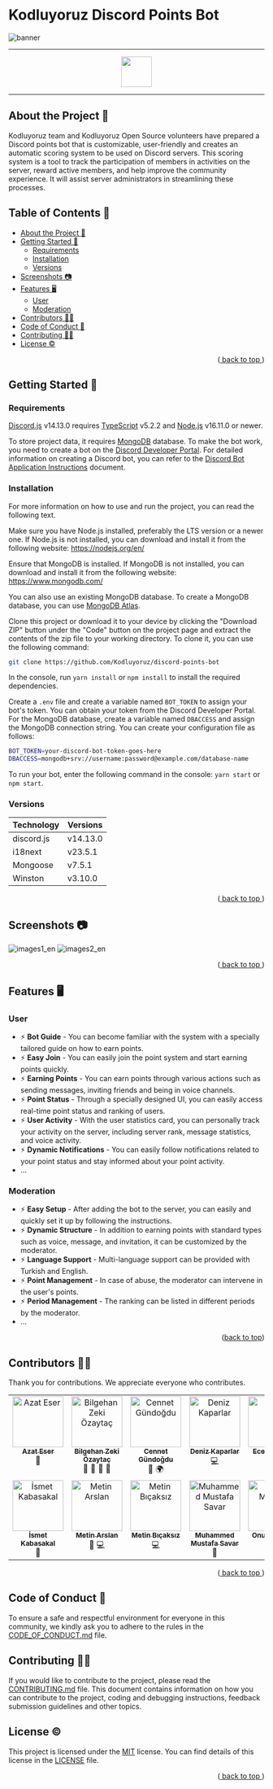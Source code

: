 <a  name="readme-top"></a>

# Kodluyoruz Discord Points Bot

![banner](./docs/images/BANNER.png)

---

<div  align= center>
<a href = "./docs/README_TR.md">
<img height=60 src="./docs/images/turkce.png">
</a>
</div>

---

## About the Project 📜

Kodluyoruz team and Kodluyoruz Open Source volunteers have prepared a Discord points bot that is customizable, user-friendly and creates an automatic scoring system to be used on Discord servers. This scoring system is a tool to track the participation of members in activities on the server, reward active members, and help improve the community experience. It will assist server administrators in streamlining these processes.

## Table of Contents 📑

- [About the Project 📜](#about-the-project-)
- [Getting Started 📌](#getting-started-)
  - [Requirements](#requirements)
  - [Installation](#installation)
  - [Versions](#versions)
- [Screenshots 📷](#screenshots-)
- [Features 🖥️](#features-️)
  - [User](#user)
  - [Moderation](#moderation)
- [Contributors 👩‍💻](#contributors-)
- [Code of Conduct 🎯](#code-of-conduct-)
- [Contributing 👨‍💻](#contributing-)
- [License ©](#license-)

<p align="right">(<a href="#readme-top"> back to top </a>)</p>

## Getting Started 📌

### Requirements

[Discord.js](https://discord.js.org/#/) v14.13.0 requires [TypeScript](https://www.typescriptlang.org/) v5.2.2 and [Node.js](https://nodejs.org/en/download) v16.11.0 or newer.

To store project data, it requires [MongoDB](https://www.mongodb.com/) database. To make the bot work, you need to create a bot on the [Discord Developer Portal](https://discord.com/developers/applications). For detailed information on creating a Discord bot, you can refer to the [Discord Bot Application Instructions](./docs/BotRegistration.md) document.

### Installation

For more information on how to use and run the project, you can read the following text.

Make sure you have Node.js installed, preferably the LTS version or a newer one. If Node.js is not installed, you can download and install it from the following website: <https://nodejs.org/en/>

Ensure that MongoDB is installed. If MongoDB is not installed, you can download and install it from the following website: <https://www.mongodb.com/>

You can also use an existing MongoDB database. To create a MongoDB database, you can use [MongoDB Atlas](https://www.mongodb.com/cloud/atlas).

Clone this project or download it to your device by clicking the "Download ZIP" button under the "Code" button on the project page and extract the contents of the zip file to your working directory. To clone it, you can use the following command:

```bash
git clone https://github.com/Kodluyoruz/discord-points-bot
```

In the console, run `yarn install` or `npm install` to install the required dependencies.

Create a `.env` file and create a variable named `BOT_TOKEN` to assign your bot's token. You can obtain your token from the Discord Developer Portal. For the MongoDB database, create a variable named `DBACCESS` and assign the MongoDB connection string. You can create your configuration file as follows:

```sh
BOT_TOKEN=your-discord-bot-token-goes-here
DBACCESS=mongodb+srv://username:password@example.com/database-name
```

To run your bot, enter the following command in the console: `yarn start` or `npm start`.

### Versions

| Technology  | Versions   |
| ----------- | ---------- |
| discord.js  | v14.13.0   |
| i18next     | v23.5.1    |
| Mongoose    | v7.5.1     |
| Winston     | v3.10.0    |

<p align="right">(<a href="#readme-top"> back to top </a>)</p>

## Screenshots 📷

![images1_en](docs/images/image1_en.png)
![images2_en](docs/images/image2_en.png)

<p align="right">(<a href="#readme-top"> back to top </a>)</p>

## Features 🖥️

### User

- ⚡ **Bot Guide** - You can become familiar with the system with a specially tailored guide on how to earn points.
- ⚡ **Easy Join** - You can easily join the point system and start earning points quickly.
- ⚡ **Earning Points** - You can earn points through various actions such as sending messages, inviting friends and being in voice channels.
- ⚡ **Point Status** - Through a specially designed UI, you can easily access real-time point status and ranking of users.
- ⚡ **User Activity** - With the user statistics card, you can personally track your activity on the server, including server rank, message statistics, and voice activity.
- ⚡ **Dynamic Notifications** - You can easily follow notifications related to your point status and stay informed about your point activity.
- ...

### Moderation

- ⚡ **Easy Setup** - After adding the bot to the server, you can easily and quickly set it up by following the instructions.
- ⚡ **Dynamic Structure** - In addition to earning points with standard types such as voice, message, and invitation, it can be customized by the moderator.
- ⚡ **Language Support** - Multi-language support can be provided with Turkish and English.
- ⚡ **Point Management** - In case of abuse, the moderator can intervene in the user's points.
- ⚡ **Period Management** - The ranking can be listed in different periods by the moderator.
- ...

<p align="right">(<a href="#readme-top">back to top</a>)</p>

## Contributors 👩‍💻

Thank you for contributions. We appreciate everyone who contributes.
<table>
  <tbody>
    <tr>
      <td align="center" valign="top" width="14.28%">
        <a href="https://github.com/azateser">
          <img src="https://avatars.githubusercontent.com/u/16418661?v=40" width="100px;" alt="Azat Eser" />
          <br /><sub><b>Azat Eser</b></sub></a><br />
        <span title="Designer">🎨</span>
      </td>
      <td align="center" valign="top" width="14.28%">
        <a href="https://github.com/WildGenie">
          <img src="https://avatars.githubusercontent.com/u/39780?v=4" width="100px;"
            alt="Bilgehan Zeki Özaytaç" />
          <br /><sub><b>Bilgehan Zeki Özaytaç</b></sub></a><br />
        <span title="Reviewer">👀</span>
        <span title="Tools">🔧</span>
        <span title="Answering Questions">💬</span>
        <span title="Maintenance">🚧</span>
      </td>
      <td align="center" valign="top" width="14.28%">
        <a href="https://github.com/cennetgun">
          <img src="https://avatars.githubusercontent.com/u/110102435?v=4" width="100px;"
            alt="Cennet Gündoğdu" />
          <br /><sub><b>Cennet Gündoğdu</b></sub></a><br />
        <span title="Documentation">📖</span>
        <span title="Translation">🌍</span>
      </td>
      <td align="center" valign="top" width="14.28%">
        <a href="https://github.com/denizk1">
          <img src="https://avatars.githubusercontent.com/u/65414904?v=4" width="100px;"
            alt="Deniz Kaparlar" /><br /><sub><b>Deniz Kaparlar</b></sub></a><br />
        <span title="Code">💻</span>
      </td>
      <td align="center" valign="top" width="14.28%">
        <a href="https://github.com/EcenurrKaya"><img src="https://avatars.githubusercontent.com/u/74544465?v=4"
            width="100px;" alt="Ecenur Kaya" /><br /><sub><b>Ecenur Kaya</b></sub></a><br />
        <span title="Documentation">📖</span>
      </td>
      <td align="center" valign="top" width="14.28%">
        <a href="https://www.behance.net/ekincanakn">
          <img src="https://pps.services.adobe.com/api/profile/A10D3FF85A9FA52D0A495E6A@AdobeID/image/b43c4e52-f6c7-43aa-9339-f2e105dd3e5c/138"
            width="100px;" alt="Ekin Can Akın" />
          <br /><sub><b>Ekin Can Akın</b></sub></a><br />
        <span title="Designer">🎨</span>
      </td>
      <td align="center" valign="top" width="14.28%">
        <a href="https://github.com/furkanulutas0"><img
            src="https://avatars.githubusercontent.com/u/92738122?v=4" width="100px;" alt="Furkan Ulutaş" />
          <br /><sub><b>Furkan Ulutaş</b></sub></a><br />
        <span title="Reviewer">👀</span>
        <span title="Documentation">📖</span>
      </td>
    </tr>
    <tr>
      <td align="center" valign="top" width="14.28%">
        <a href="https://github.com/ismet-k">
          <img src="https://avatars.githubusercontent.com/u/73839772?v=4" width="100px;"
            alt="İsmet Kabasakal" />
          <br /><sub><b>İsmet Kabasakal</b></sub></a><br />
        <span title="Documentation">📖</span>
      </td>
      <td align="center" valign="top" width="14.28%">
        <a href="https://github.com/code-a-man">
          <img src="https://avatars.githubusercontent.com/u/43219246?v=4" width="100px;" alt="Metin Arslan" />
          <br /><sub><b>Metin Arslan</b></sub></a><br />
        <span title="Reviewer">👀</span>
        <span title="Code">💻</span>
      </td>
      <td align="center" valign="top" width="14.28%">
        <a href="https://github.com/metinbicaksiz">
          <img src="https://avatars.githubusercontent.com/u/72347095?v=4" width="100px;"
            alt="Metin Bıçaksız" />
          <br /><sub><b>Metin Bıçaksız</b></sub></a><br />
        <span title="Code">💻</span>
      </td>
      <td align="center" valign="top" width="14.28%">
        <a href="https://github.com/muffafa">
          <img src="https://avatars.githubusercontent.com/u/62511949?v=4" width="100px;"
            alt="Muhammed Mustafa Savar" />
          <br /><sub><b>Muhammed Mustafa Savar</b></sub></a><br />
        <span title="Reviewer">👀</span>
      </td>
      <td align="center" valign="top" width="14.28%">
        <a href="https://github.com/Onur-Morkoc">
          <img src="https://avatars.githubusercontent.com/u/101945372?v=4" width="100px;" alt="Onur Morkoç" />
          <br /><sub><b>Onur Morkoç</b></sub></a><br />
        <span title="Reviewer">👀</span>
        <span title="Code">💻</span>
      </td>
      <td align="center" valign="top" width="14.28%">
        <a href="https://github.com/oykuparlakk">
          <img src="https://avatars.githubusercontent.com/u/56317041?v=4" width="100px;" alt="Öykü Parlak" />
          <br /><sub><b>Öykü Parlak</b></sub></a><br />
        <span title="Code">💻</span>
      </td>
      <td align="center" valign="top" width="14.28%">
        <a href="https://github.com/selmakoksal">
          <img src="https://avatars.githubusercontent.com/u/98459047?v=4" width="100px;" alt="Selma Köksal" />
          <br /><sub><b>Selma Köksal</b></sub></a><br />
        <span title="Documentation">📖</span>
      </td>
    </tr>
  </tbody>
</table>

<p align="right">(<a href="#readme-top"> back to top </a>)</p>

## Code of Conduct 🎯

To ensure a safe and respectful environment for everyone in this community, we kindly ask you to adhere to the rules in the [CODE_OF_CONDUCT.md](CODE_OF_CONDUCT.md) file.

## Contributing 👨‍💻

If you would like to contribute to the project, please read the [CONTRIBUTING.md](CONTRIBUTING.md) file. This document contains information on how you can contribute to the project, coding and debugging instructions, feedback submission guidelines and other topics.

## License ©

This project is licensed under the [MIT](https://choosealicense.com/licenses/mit/) license. You can find details of this license in the [LICENSE](LICENSE) file.

<p align="right">(<a href="#readme-top"> back to top </a>)</p>
